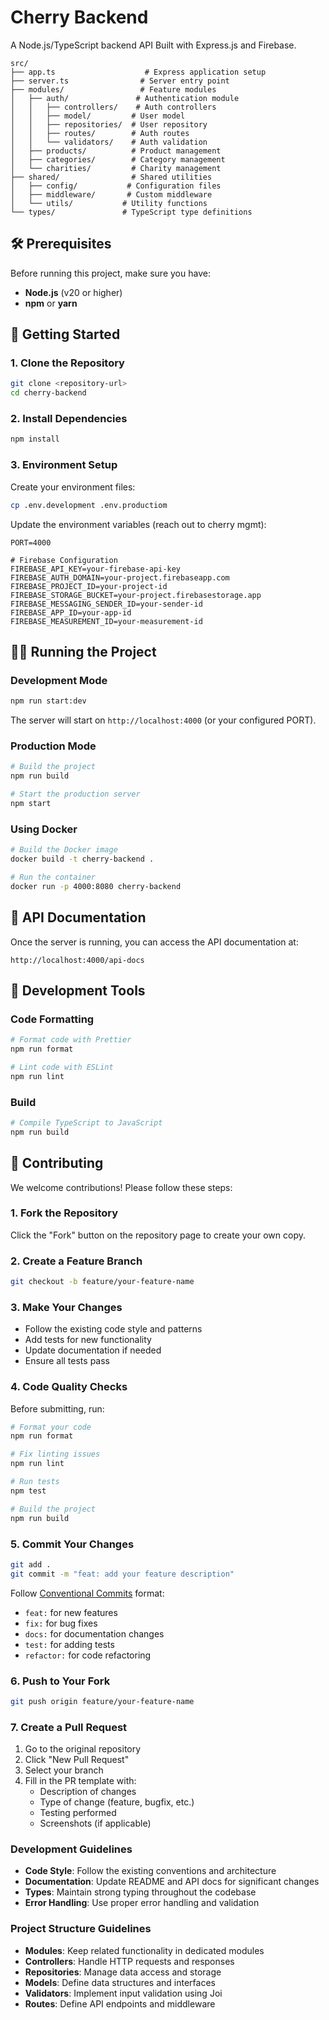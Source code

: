 # Cherry Backend

A Node.js/TypeScript backend API Built with Express.js and Firebase.

```
src/
├── app.ts                    # Express application setup
├── server.ts                # Server entry point
├── modules/                 # Feature modules
│   ├── auth/               # Authentication module
│   │   ├── controllers/    # Auth controllers
│   │   ├── model/         # User model
│   │   ├── repositories/  # User repository
│   │   ├── routes/        # Auth routes
│   │   └── validators/    # Auth validation
│   ├── products/          # Product management
│   ├── categories/        # Category management
│   └── charities/         # Charity management
├── shared/                # Shared utilities
│   ├── config/           # Configuration files
│   ├── middleware/       # Custom middleware
│   └── utils/           # Utility functions
└── types/               # TypeScript type definitions
```

## 🛠️ Prerequisites

Before running this project, make sure you have:

- **Node.js** (v20 or higher)
- **npm** or **yarn**

## 🚀 Getting Started

### 1. Clone the Repository

```bash
git clone <repository-url>
cd cherry-backend
```

### 2. Install Dependencies

```bash
npm install
```

### 3. Environment Setup

Create your environment files:

```bash
cp .env.development .env.productiom
```

Update the environment variables (reach out to cherry mgmt):

```env
PORT=4000

# Firebase Configuration
FIREBASE_API_KEY=your-firebase-api-key
FIREBASE_AUTH_DOMAIN=your-project.firebaseapp.com
FIREBASE_PROJECT_ID=your-project-id
FIREBASE_STORAGE_BUCKET=your-project.firebasestorage.app
FIREBASE_MESSAGING_SENDER_ID=your-sender-id
FIREBASE_APP_ID=your-app-id
FIREBASE_MEASUREMENT_ID=your-measurement-id
```

## 🏃‍♂️ Running the Project

### Development Mode

```bash
npm run start:dev
```

The server will start on `http://localhost:4000` (or your configured PORT).

### Production Mode

```bash
# Build the project
npm run build

# Start the production server
npm start
```

### Using Docker

```bash
# Build the Docker image
docker build -t cherry-backend .

# Run the container
docker run -p 4000:8080 cherry-backend
```

## 📖 API Documentation

Once the server is running, you can access the API documentation at:

```
http://localhost:4000/api-docs
```

## 🔧 Development Tools

### Code Formatting

```bash
# Format code with Prettier
npm run format

# Lint code with ESLint
npm run lint
```

### Build

```bash
# Compile TypeScript to JavaScript
npm run build
```

## 🤝 Contributing

We welcome contributions! Please follow these steps:

### 1. Fork the Repository

Click the "Fork" button on the repository page to create your own copy.

### 2. Create a Feature Branch

```bash
git checkout -b feature/your-feature-name
```

### 3. Make Your Changes

- Follow the existing code style and patterns
- Add tests for new functionality
- Update documentation if needed
- Ensure all tests pass

### 4. Code Quality Checks

Before submitting, run:

```bash
# Format your code
npm run format

# Fix linting issues
npm run lint

# Run tests
npm test

# Build the project
npm run build
```

### 5. Commit Your Changes

```bash
git add .
git commit -m "feat: add your feature description"
```

Follow [Conventional Commits](https://www.conventionalcommits.org/) format:
- `feat:` for new features
- `fix:` for bug fixes
- `docs:` for documentation changes
- `test:` for adding tests
- `refactor:` for code refactoring

### 6. Push to Your Fork

```bash
git push origin feature/your-feature-name
```

### 7. Create a Pull Request

1. Go to the original repository
2. Click "New Pull Request"
3. Select your branch
4. Fill in the PR template with:
   - Description of changes
   - Type of change (feature, bugfix, etc.)
   - Testing performed
   - Screenshots (if applicable)

### Development Guidelines

- **Code Style**: Follow the existing conventions and architecture
- **Documentation**: Update README and API docs for significant changes
- **Types**: Maintain strong typing throughout the codebase
- **Error Handling**: Use proper error handling and validation

### Project Structure Guidelines

- **Modules**: Keep related functionality in dedicated modules
- **Controllers**: Handle HTTP requests and responses
- **Repositories**: Manage data access and storage
- **Models**: Define data structures and interfaces
- **Validators**: Implement input validation using Joi
- **Routes**: Define API endpoints and middleware

